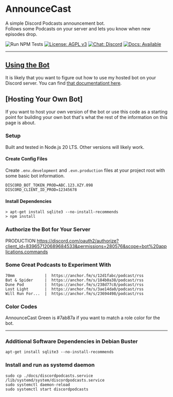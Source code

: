 # AnnounceCast

A simple Discord Podcasts announcement bot.  
Follows some Podcasts on your server and lets you know when new episodes drop.

![Run NPM Tests](https://github.com/jimlind/AnnounceCast/actions/workflows/run-npm-tests.yml/badge.svg)
[![License: AGPL v3](https://img.shields.io/badge/License-AGPL_v3-blue?logo=gnu&logoColor=white)](https://www.gnu.org/licenses/agpl-3.0)
[![Chat: Discord](https://img.shields.io/badge/Chat-Discord-7289da?logo=discord&logoColor=white)](https://discord.gg/sEjJTTjG3M)
[![Docs: Available](https://img.shields.io/badge/Docs-Available-green?logo=googledocs&logoColor=white)](https://jimlind.github.io/AnnounceCast/)

---

## [Using the Bot](https://jimlind.github.io/AnnounceCast/)

It is likely that you want to figure out how to use my hosted bot on your Discord server. You can find [that documentationt here](https://jimlind.github.io/AnnounceCast/).

## [Hosting Your Own Bot]

If you want to host your own version of the bot or use this code as a starting point for building your own bot that's what the rest of the information on this page is about.

### Setup

Built and tested in Node.js 20 LTS. Other versions will likely work.

#### Create Config Files

Create `.env.development` and `.evn.production` files at your project root with some basic bot information.

```
DISCORD_BOT_TOKEN_PROD=ABC.123.XZY.098
DISCORD_CLIENT_ID_PROD=12345678
```

#### Install Dependencies

```shell
> apt-get install sqlite3 --no-install-recommends
> npm install
```

### Authorize the Bot for Your Server

PRODUCTION
https://discord.com/oauth2/authorize?client_id=839657120689684533&permissions=280576&scope=bot%20applications.commands

### Some Great Podcasts to Experiment With

```
70mm             |  https://anchor.fm/s/12d1fabc/podcast/rss
Bat & Spider     |  https://anchor.fm/s/184b0a38/podcast/rss
Dune Pod         |  https://anchor.fm/s/238d77c8/podcast/rss
Lost Light       |  https://anchor.fm/s/3ae14da0/podcast/rss
Will Run For...  |  https://anchor.fm/s/23694498/podcast/rss
```

### Color Codes

AnnounceCast Green is #7ab87a if you want to match a role color for the bot.

---

### Additional Software Dependencies in Debian Buster

```shell
apt-get install sqlite3 --no-install-recommends
```

### Install and run as systemd daemon

```shell
sudo cp ./docs/discordpodcasts.service /lib/systemd/system/discordpodcasts.service
sudo systemctl daemon-reload
sudo systemctl start discordpodcasts
```
